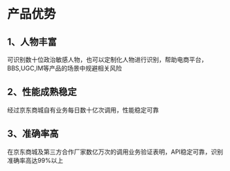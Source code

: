 # 产品优势

## 1、人物丰富

可识别数十位政治敏感人物，也可以定制化人物进行识别，帮助电商平台，BBS,UGC,IM等产品的场景中规避相关风险

## 2、性能成熟稳定

经过京东商城自有业务每日数十亿次调用，性能稳定可靠

## 3、准确率高

在京东商城及第三方合作厂家数亿万次的调用业务验证表明，API稳定可靠，识别准确率高达99%以上
